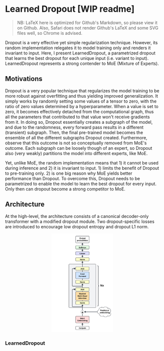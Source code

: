 # Learned Dropout [WIP readme]
> NB: LaTeX here is optimized for Github's Markdown, so please view it on Github. Also, Safari does not render Github's LaTeX and some SVG files well, so Chrome is advised.

Dropout is a very effective yet simple regularization technique. However, its random implementation relegates it to model training only and renders it invariant to input. Here, I present LearnedDropout, a parametrized dropout that learns the best dropout for each unique input (i.e. variant to input). LearnedDropout represents a strong contender to MoE (Mixture of Experts).

## Motivations

Dropout is a very popular technique that regularizes the model training to be more robust against overfitting and thus yielding improved generalization. It simply works by randomly setting some values of a tensor to zero, with the ratio of zero values determined by a hyperparameter. When a value is set to zero, it becomes effectively detached from the computational graph, thus all the parameters that contributed to that value won't receive gradients from it. In doing so, Dropout essentially creates a subgraph of the model, and due to the randomness, every forward pass results in a different (transient) subgraph. Then, the final pre-trained model becomes the ensemble of all the different subgraphs Dropout created. Furthermore, observe that this outcome is not so conceptually removed from MoE's outcome. Each subgraph can be loosely though of an expert, so Dropout also (very weakly) partitions the model into different experts, like MoE.

Yet, unlike MoE, the random implementation means that 1) it cannot be used during inference and 2) it is invariant to input. 1) limits the benefit of Dropout to pre-training only. 2) is one big reason why MoE yields better performance than Dropout. To overcome this, Dropout needs to be parametrized to enable the model to learn the best dropout for every input. Only then can dropout become a strong competitor to MoE.

## Architecture

At the high-level, the architecture consists of a canonical decoder-only transformer with a modified dropout module. Two dropout-specific losses are introduced to encourage low dropout entropy and dropout L1 norm.

<div align="center">
  <img src="assets/decoder_diagram.svg" alt="sdasd" width="40%">
</div>

### LearnedDropout